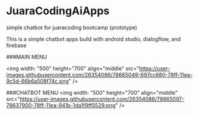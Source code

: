 # JuaraCodingAiApps
simple chatbot for juaracoding bootcamp (prototype)

This is a simple chatbot apps build with android studio, dialogflow, and firebase

###MAIN MENU

<img 
  width: "500" height="700" align="middle" src="https://user-images.githubusercontent.com/26354086/78665049-697cc680-78ff-11ea-9c5d-66b6a508f74c.png" />
<br>

###CHATBOT MENU
<img 
  width: "500" height="700" align="middle" src="https://user-images.githubusercontent.com/26354086/78665097-78637900-78ff-11ea-941b-1da1f9ff5529.png" />
<br>
